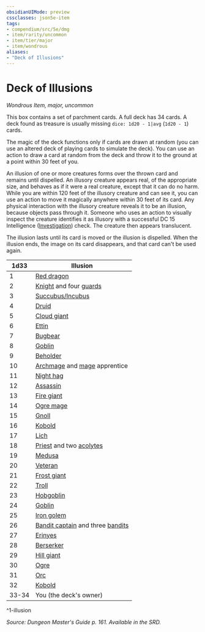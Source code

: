 ```yaml
---
obsidianUIMode: preview
cssclasses: json5e-item
tags:
- compendium/src/5e/dmg
- item/rarity/uncommon
- item/tier/major
- item/wondrous
aliases: 
- "Deck of Illusions"
---
```

# Deck of Illusions
*Wondrous Item, major, uncommon*  


This box contains a set of parchment cards. A full deck has 34 cards. A deck found as treasure is usually missing `dice: 1d20 - 1|avg` (`1d20 - 1`) cards.

The magic of the deck functions only if cards are drawn at random (you can use an altered deck of playing cards to simulate the deck). You can use an action to draw a card at random from the deck and throw it to the ground at a point within 30 feet of you.

An illusion of one or more creatures forms over the thrown card and remains until dispelled. An illusory creature appears real, of the appropriate size, and behaves as if it were a real creature, except that it can do no harm. While you are within 120 feet of the illusory creature and can see it, you can use an action to move it magically anywhere within 30 feet of its card. Any physical interaction with the illusory creature reveals it to be an illusion, because objects pass through it. Someone who uses an action to visually inspect the creature identifies it as illusory with a successful DC 15 Intelligence ([Investigation](4-Resources/Compendium/rules/skills.md#Investigation)) check. The creature then appears translucent.

The illusion lasts until its card is moved or the illusion is dispelled. When the illusion ends, the image on its card disappears, and that card can't be used again.

| 1d33 | Illusion |
|------|----------|
| 1 | [Red dragon](4-Resources/Compendium/bestiary/dragon/adult-red-dragon.md) |
| 2 | [Knight](4-Resources/Compendium/bestiary/humanoid/knight.md) and four [guards](4-Resources/Compendium/bestiary/humanoid/guard.md) |
| 3 | [Succubus/Incubus](4-Resources/Compendium/bestiary/fiend/succubus.md) |
| 4 | [Druid](4-Resources/Compendium/bestiary/humanoid/druid.md) |
| 5 | [Cloud giant](4-Resources/Compendium/bestiary/giant/cloud-giant.md) |
| 6 | [Ettin](4-Resources/Compendium/bestiary/giant/ettin.md) |
| 7 | [Bugbear](4-Resources/Compendium/bestiary/humanoid/bugbear.md) |
| 8 | [Goblin](4-Resources/Compendium/bestiary/humanoid/goblin.md) |
| 9 | [Beholder](4-Resources/Compendium/bestiary/aberration/beholder.md) |
| 10 | [Archmage](4-Resources/Compendium/bestiary/humanoid/archmage.md) and [mage](4-Resources/Compendium/bestiary/humanoid/mage.md) apprentice |
| 11 | [Night hag](4-Resources/Compendium/bestiary/fiend/night-hag.md) |
| 12 | [Assassin](4-Resources/Compendium/bestiary/humanoid/assassin.md) |
| 13 | [Fire giant](4-Resources/Compendium/bestiary/giant/fire-giant.md) |
| 14 | [Ogre mage](4-Resources/Compendium/bestiary/giant/oni.md) |
| 15 | [Gnoll](4-Resources/Compendium/bestiary/humanoid/gnoll.md) |
| 16 | [Kobold](4-Resources/Compendium/bestiary/humanoid/kobold.md) |
| 17 | [Lich](4-Resources/Compendium/bestiary/undead/lich.md) |
| 18 | [Priest](4-Resources/Compendium/bestiary/humanoid/priest.md) and two [acolytes](4-Resources/Compendium/bestiary/humanoid/acolyte.md) |
| 19 | [Medusa](4-Resources/Compendium/bestiary/monstrosity/medusa.md) |
| 20 | [Veteran](4-Resources/Compendium/bestiary/humanoid/veteran.md) |
| 21 | [Frost giant](4-Resources/Compendium/bestiary/giant/frost-giant.md) |
| 22 | [Troll](4-Resources/Compendium/bestiary/giant/troll.md) |
| 23 | [Hobgoblin](4-Resources/Compendium/bestiary/humanoid/hobgoblin.md) |
| 24 | [Goblin](4-Resources/Compendium/bestiary/humanoid/goblin.md) |
| 25 | [Iron golem](4-Resources/Compendium/bestiary/construct/iron-golem.md) |
| 26 | [Bandit captain](4-Resources/Compendium/bestiary/humanoid/bandit-captain.md) and three [bandits](4-Resources/Compendium/bestiary/humanoid/bandit.md) |
| 27 | [Erinyes](4-Resources/Compendium/bestiary/fiend/erinyes.md) |
| 28 | [Berserker](4-Resources/Compendium/bestiary/humanoid/berserker.md) |
| 29 | [Hill giant](4-Resources/Compendium/bestiary/giant/hill-giant.md) |
| 30 | [Ogre](4-Resources/Compendium/bestiary/giant/ogre.md) |
| 31 | [Orc](4-Resources/Compendium/bestiary/humanoid/orc.md) |
| 32 | [Kobold](4-Resources/Compendium/bestiary/humanoid/kobold.md) |
| 33-34 | You (the deck's owner) |
^1-illusion

*Source: Dungeon Master's Guide p. 161. Available in the SRD.*